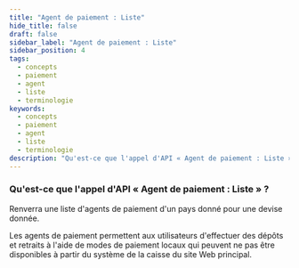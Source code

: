 ```yaml
---
title: "Agent de paiement : Liste"
hide_title: false
draft: false
sidebar_label: "Agent de paiement : Liste"
sidebar_position: 4
tags:
  - concepts
  - paiement
  - agent
  - liste
  - terminologie
keywords:
  - concepts
  - paiement
  - agent
  - liste
  - terminologie
description: "Qu'est-ce que l'appel d'API « Agent de paiement : Liste » ?"
---
```


### Qu'est-ce que l'appel d'API « Agent de paiement : Liste » ?

Renverra une liste d'agents de paiement d'un pays donné pour une devise donnée.

Les agents de paiement permettent aux utilisateurs d'effectuer des dépôts et retraits à l'aide de modes de paiement locaux qui peuvent ne pas être disponibles à partir du système de la caisse du site Web principal.
